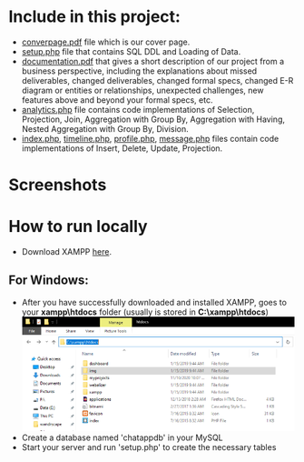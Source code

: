 # Include in this project:
- [converpage.pdf](./coverpage.pdf) file which is our cover page.
- [setup.php](./setup.php) file that contains SQL DDL and Loading of Data.
- [documentation.pdf](./documentation.pdf) that gives a short description of our project from a business perspective, including the explanations about missed deliverables, changed deliverables, changed formal specs, changed E-R diagram or entities or relationships, unexpected challenges, new features above and beyond your formal specs, etc. 
- [analytics.php](./analytics.php) file contains code implementations of Selection, Projection, Join, Aggregation with Group By, Aggregation with Having, Nested Aggregation with Group By, Division.
- [index.php](./index.php), [timeline.php](./timeline.php), [profile.php](./profile.php), [message.php](./messgae.php) files contain code implementations of Insert, Delete, Update, Projection.
# Screenshots
# How to run locally
- Download XAMPP [here](https://www.apachefriends.org/download.html).
## For Windows:
- After you have successfully downloaded and installed XAMPP, goes to your **xampp\htdocs** folder (usually is stored in **C:\xampp\htdocs**)
![alt text](/screenshots/tutorial1.PNG)
- Create a database named 'chatappdb' in your MySQL
- Start your server and run 'setup.php' to create the necessary tables
